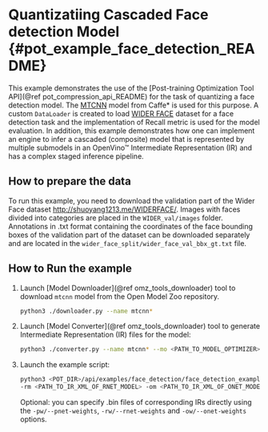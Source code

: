 # Quantizatiing Cascaded Face detection Model {#pot_example_face_detection_README}

This example demonstrates the use of the [Post-training Optimization Tool API](@ref pot_compression_api_README) for the task of quantizing a face detection model.
The [MTCNN](https://github.com/openvinotoolkit/open_model_zoo/blob/master/models/public/mtcnn/mtcnn.md) model from Caffe* is used for this purpose.
A custom `DataLoader` is created to load [WIDER FACE](http://shuoyang1213.me/WIDERFACE/) dataset for a face detection task 
and the implementation of Recall metric is used for the model evaluation. In addition, this example demonstrates how one can implement 
an engine to infer a cascaded (composite) model that is represented by multiple submodels in an OpenVino&trade; Intermediate Representation (IR)
and has a complex staged inference pipeline.

## How to prepare the data

To run this example, you need to download the validation part of the Wider Face dataset http://shuoyang1213.me/WIDERFACE/.
Images with faces divided into categories are placed in the `WIDER_val/images` folder.
Annotations in .txt format containing the coordinates of the face bounding boxes of the validation part of the dataset 
can be downloaded separately and are located in the `wider_face_split/wider_face_val_bbx_gt.txt` file.

## How to Run the example

1. Launch [Model Downloader](@ref omz_tools_downloader) tool to download `mtcnn` model from the Open Model Zoo repository.
   ```sh
   python3 ./downloader.py --name mtcnn*
   ```
2. Launch [Model Converter](@ref omz_tools_downloader) tool to generate Intermediate Representation (IR) files for the model:
   ```sh
   python3 ./converter.py --name mtcnn* --mo <PATH_TO_MODEL_OPTIMIZER>/mo.py
   ```
3. Launch the example script:
   ```sh
   python3 <POT_DIR>/api/examples/face_detection/face_detection_example.py -pm <PATH_TO_IR_XML_OF_PNET_MODEL> 
   -rm <PATH_TO_IR_XML_OF_RNET_MODEL> -om <PATH_TO_IR_XML_OF_ONET_MODEL> -d <WIDER_val/images> -a <wider_face_split/wider_face_val_bbx_gt.txt>
   ```
   Optional: you can specify .bin files of corresponding IRs directly using the `-pw/--pnet-weights`, `-rw/--rnet-weights` and `-ow/--onet-weights` options.
